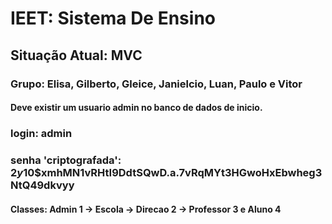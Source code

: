 # IEET: Sistema De Ensino    
## Situação Atual: MVC
### Grupo: Elisa, Gilberto, Gleice, Janielcio, Luan, Paulo e Vitor
#### Deve existir um usuario admin no banco de dados de inicio.
### login: admin
### senha 'criptografada': $2y$10$xmhMN1vRHtI9DdtSQwD.a.7vRqMYt3HGwoHxEbwheg3NtQ49dkvyy
#### Classes: Admin 1 -> Escola -> Direcao 2 -> Professor 3 e Aluno 4
